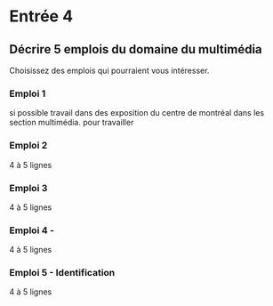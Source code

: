 
# Entrée 4
## Décrire 5 emplois du domaine du multimédia
Choisissez des emplois qui pourraient vous intéresser. 

### Emploi 1 
si possible travail dans des exposition du centre de montréal dans les section multimédia. pour travailler

### Emploi 2 
4 à 5 lignes

### Emploi 3 
4 à 5 lignes 

### Emploi 4 - 
4 à 5 lignes

### Emploi 5 - Identification
4 à 5 lignes


